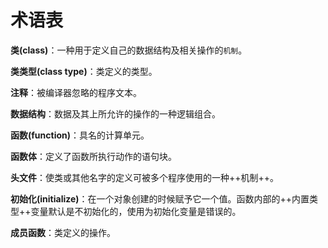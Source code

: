 术语表
======
**类(class)**：一种用于定义自己的数据结构及相关操作的`机制`。

**类类型(class type)**：类定义的类型。

**注释**：被编译器忽略的程序文本。

**数据结构**：数据及其上所允许的操作的一种逻辑组合。

**函数(function)**：具名的计算单元。

**函数体**：定义了函数所执行动作的语句块。

**头文件**：使类或其他名字的定义可被多个程序使用的一种++机制++。

**初始化(initialize)**：在一个对象创建的时候赋予它一个值。函数内部的++内置类型++变量默认是不初始化的，使用为初始化变量是错误的。

**成员函数**：类定义的操作。
